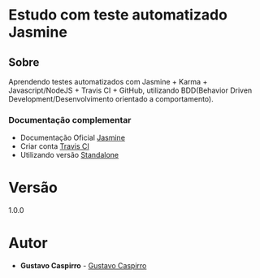# Estudo com teste automatizado Jasmine

## Sobre

Aprendendo testes automatizados com Jasmine + Karma + Javascript/NodeJS + Travis CI + GitHub, utilizando BDD(Behavior Driven Development/Desenvolvimento orientado a comportamento).

### Documentação complementar

- Documentação Oficial [Jasmine](https://jasmine.github.io/)
- Criar conta [Travis CI](https://travis-ci.org/)
- Utilizando versão [Standalone](https://github.com/jasmine/jasmine/releases)


# Versão

1.0.0

# Autor

* **Gustavo Caspirro** - [Gustavo Caspirro](https://br.linkedin.com/in/gustavocaspirro)